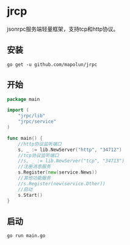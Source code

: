 # jrcp
jsonrpc服务端轻量框架，支持tcp和http协议。
## 安装
```
go get -u github.com/mapolun/jrpc
```
## 开始
```go
package main

import (
	"jrpc/lib"
	"jrpc/service"
)

func main() {
	//http协议监听端口
	s, _ := lib.NewServer("http", "34712")
	//tcp协议监听端口
	//s, _ := lib.NewServer("tcp", "34713")
	//注册消息服务
	s.Register(new(service.News))
	//其他功能服务
	//s.Register(new(service.Other))
	//启动
	s.Start()
}
```
## 启动
```
go run main.go
```
